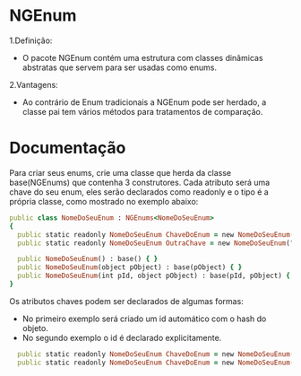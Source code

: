 # NGEnum

1.Definição: 
  - O pacote NGEnum contém uma estrutura com classes dinâmicas abstratas que servem para ser usadas como enums.

2.Vantagens: 
-   Ao contrário de Enum tradicionais a NGEnum pode ser herdado, a classe pai tem vários métodos para tratamentos de comparação.

# Documentação

Para criar seus enums, crie uma classe que herda da classe base(NGEnums) que contenha 3 construtores. Cada atributo será uma chave do seu enum, eles serão declarados como readonly e o tipo é a própria classe,  como mostrado no exemplo abaixo:


```ruby
public class NomeDoSeuEnum : NGEnums<NomeDoSeuEnum>
{
  public static readonly NomeDoSeuEnum ChaveDoEnum = new NomeDoSeuEnum("ChaveDoEnum");
  public static readonly NomeDoSeuEnum OutraChave = new NomeDoSeuEnum("OutraChave");

  public NomeDoSeuEnum() : base() { }
  public NomeDoSeuEnum(object pObject) : base(pObject) { }
  public NomeDoSeuEnum(int pId, object pObject) : base(pId, pObject) { }
}
```

Os atributos chaves podem ser declarados de algumas formas:
 - No primeiro exemplo será criado um id automático com o hash do objeto.
 - No segundo exemplo o id é declarado explicitamente. 

```ruby
  public static readonly NomeDoSeuEnum ChaveDoEnum = new NomeDoSeuEnum("ChaveDoEnum");
  public static readonly NomeDoSeuEnum ChaveDoEnum = new NomeDoSeuEnum(1,"ChaveDoEnum");
```
